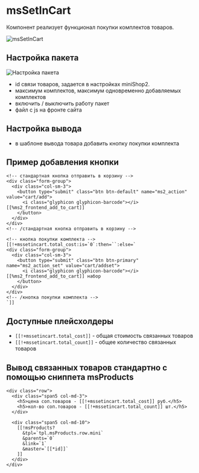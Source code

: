 # msSetInCart

Компонент реализует функционал покупки комплектов товаров.

![msSetInCart](https://file.modx.pro/files/d/9/e/d9efbebbfef6b748a2027a3a8813a3be.png)

## Настройка пакета

![Настройка пакета](https://file.modx.pro/files/c/7/1/c7163e1f39c4bbb6baba7ed904077128.png)

- id связи товаров, задается в настройках miniShop2.
- максимум комплектов, максимум одновременно добавляемых комплектов
- включить / выключить работу пакет
- файл с js на фронте сайта

## Настройка вывода

- в шаблоне вывода товара добавить кнопку покупки комплекта

## Пример добавления кнопки

```modx
<!-- стандартная кнопка отправить в корзину -->
<div class="form-group">
  <div class="col-sm-3">
    <button type="submit" class="btn btn-default" name="ms2_action" value="cart/add">
      <i class="glyphicon glyphicon-barcode"></i> [[%ms2_frontend_add_to_cart]]
    </button>
  </div>
</div>
<!-- /стандартная кнопка отправить в корзину -->

<!-- кнопка покупки комплекта -->
[[!+mssetincart.total_cost:is=`0`:then=``:else=`
<div class="form-group">
  <div class="col-sm-3">
    <button type="submit" class="btn btn-primary" name="ms2_action_set" value="cart/addset">
      <i class="glyphicon glyphicon-barcode"></i> [[%ms2_frontend_add_to_cart]] набор
    </button>
  </div>
</div>
<!-- /кнопка покупки комплекта -->
`]]
```

## Доступные плейсхолдеры

- `[[!+mssetincart.total_cost]]` - общая стоимость связанных товаров
- `[[!+mssetincart.total_count]]` - общее количество связанных товаров

## Вывод связанных товаров стандартно с помощью сниппета msProducts

```modx
<div class="row">
  <div class="span5 col-md-3">
    <h5>цена соп.товаров - [[!+mssetincart.total_cost]] руб.</h5>
    <h5>кол-во соп.товаров - [[!+mssetincart.total_count]] шт.</h5>
  </div>

  <div class="span5 col-md-10">
    [[!msProducts?
      &tpl=`tpl.msProducts.row.mini`
      &parents=`0`
      &link=`1`
      &master=`[[*id]]`
    ]]
  </div>
</div>
```
